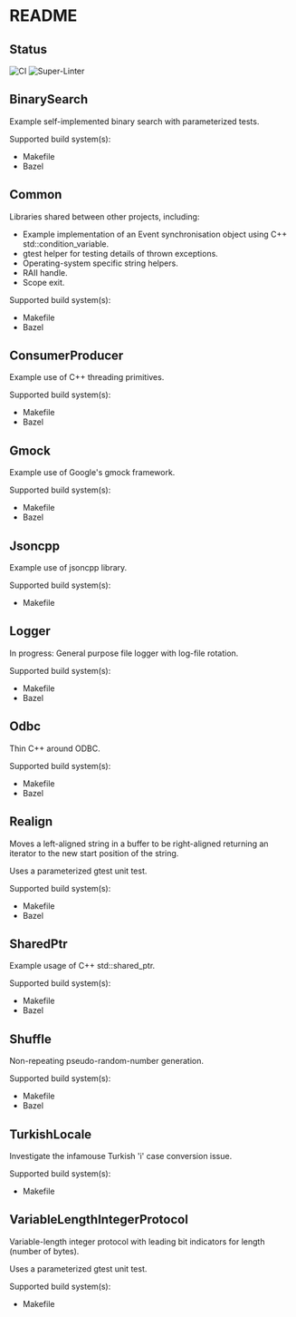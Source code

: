 # README

## Status

![CI](https://github.com/bondms/CppDemos/workflows/CI/badge.svg)
![Super-Linter](https://github.com/bondms/CppDemos/workflows/Super-Linter/badge.svg)

## BinarySearch

Example self-implemented binary search with parameterized tests.

Supported build system(s):
* Makefile
* Bazel

## Common

Libraries shared between other projects, including:
* Example implementation of an Event synchronisation object using C++ std::condition_variable.
* gtest helper for testing details of thrown exceptions.
* Operating-system specific string helpers.
* RAII handle.
* Scope exit.

Supported build system(s):
* Makefile
* Bazel

## ConsumerProducer

Example use of C++ threading primitives.

Supported build system(s):
* Makefile
* Bazel

## Gmock

Example use of Google's gmock framework.

Supported build system(s):
* Makefile
* Bazel

## Jsoncpp

Example use of jsoncpp library.

Supported build system(s):
* Makefile

## Logger

In progress: General purpose file logger with log-file rotation.

Supported build system(s):
* Makefile
* Bazel

## Odbc

Thin C++ around ODBC.

Supported build system(s):
* Makefile
* Bazel

## Realign

Moves a left-aligned string in a buffer to be right-aligned returning an iterator to the new start position of the string.

Uses a parameterized gtest unit test.

Supported build system(s):
* Makefile
* Bazel

## SharedPtr

Example usage of C++ std::shared_ptr.

Supported build system(s):
* Makefile
* Bazel

## Shuffle

Non-repeating pseudo-random-number generation.

Supported build system(s):
* Makefile
* Bazel

## TurkishLocale

Investigate the infamouse Turkish 'i' case conversion issue.

Supported build system(s):
* Makefile

## VariableLengthIntegerProtocol

Variable-length integer protocol with leading bit indicators for length (number of bytes).

Uses a parameterized gtest unit test.

Supported build system(s):
* Makefile
